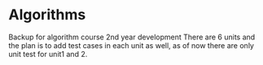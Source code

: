# Algorithms
Backup for algorithm course 2nd year development
There are 6 units and the plan is to add test cases in each unit as well, as of now there are only unit test for unit1 and 2.


